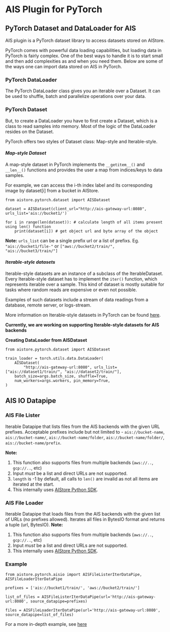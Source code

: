 # AIS Plugin for PyTorch

## PyTorch Dataset and DataLoader for AIS


AIS plugin is a PyTorch dataset library to access datasets stored on AIStore.

PyTorch comes with powerful data loading capabilities, but loading data in PyTorch is fairly complex. One of the best ways to handle it is to start small and then add complexities as and when you need them. Below are some of the ways one can import data stored on AIS in PyTorch.

### PyTorch DataLoader

The PyTorch DataLoader class gives you an iterable over a Dataset. It can be used to shuffle, batch and parallelize operations over your data.

### PyTorch Dataset

But, to create a DataLoader you have to first create a Dataset, which is a class to read samples into memory. Most of the logic of the DataLoader resides on the Dataset.

PyTorch offers two styles of Dataset class: Map-style and Iterable-style.

#### ***Map-style Dataset***

A map-style dataset in PyTorch implements the `__getitem__()` and `__len__()` functions and provides the user a map from indices/keys to data samples.

For example, we can access the i-th index label and its corresponding image by dataset[i] from a bucket in AIStore.

```
from aistore.pytorch.dataset import AISDataset

dataset = AISDataset(client_url="http://ais-gateway-url:8080", urls_list='ais://bucket1/')

for i in range(len(dataset)): # calculate length of all items present using len() function
    print(dataset[i]) # get object url and byte array of the object

```

**Note:** ```urls_list``` can be a single prefix url or a list of prefixs. Eg. ```"ais://bucket1/file-"``` or ```["aws://bucket2/train/", "ais://bucket3/train/"]```

#### ***Iterable-style datasets***

Iterable-style datasets are an instance of a subclass of the IterableDataset. Every Iterable-style dataset has to implement the `iter()` function, which represents iterable over a sample. This kind of dataset is mostly suitable for tasks where random reads are expensive or even not possible.

Examples of such datasets include a stream of data readings from a database, remote server, or logs-stream.

More information on Iterable-style datasets in PyTorch can be found [here](https://pytorch.org/data/main/torchdata.datapipes.iter.html).

**Currently, we are working on supporting Iterable-style datasets for AIS backends**

**Creating DataLoader from AISDataset**
```
from aistore.pytorch.dataset import AISDataset

train_loader = torch.utils.data.DataLoader(
    AISDataset(
        "http://ais-gateway-url:8080", urls_list=["ais://dataset1/train/", "ais://dataset2/train/"],
    batch_size=args.batch_size, shuffle=True,
    num_workers=args.workers, pin_memory=True,
)

```

## AIS IO Datapipe

### AIS File Lister

Iterable Datapipe that lists files from the AIS backends with the given URL  prefixes. Acceptable prefixes include but not limited to - `ais://bucket-name`, `ais://bucket-name/`, `ais://bucket-name/folder`, `ais://bucket-name/folder/`, `ais://bucket-name/prefix`.

**Note:**
1) This function also supports files from multiple backends (`aws://..`, `gcp://..`, etc)
2) Input *must* be a list and direct URLs are not supported.
3) `length` is -1 by default, all calls to `len()` are invalid as not all items are iterated at the start.
4) This internally uses [AIStore Python SDK](https://github.com/NVIDIA/aistore/tree/master/python).

### AIS File Loader

Iterable Datapipe that loads files from the AIS backends with the given list of URLs (no prefixes allowed). Iterates all files in BytesIO format and returns a tuple (url, BytesIO).
**Note:**
1) This function also supports files from multiple backends (`aws://..`, `gcp://..`, etc)
2) Input *must* be a list and direct URLs are not supported.
3) This internally uses [AIStore Python SDK](https://github.com/NVIDIA/aistore/blob/master/python/aistore/sdk).

### Example
```
from aistore.pytorch.aisio import AISFileListerIterDataPipe, AISFileLoaderIterDataPipe

prefixes = ['ais://bucket1/train/', 'aws://bucket2/train/']

list_of_files = AISFileListerIterDataPipe(url='http://ais-gateway-url:8080', source_datapipe=prefixes)

files = AISFileLoaderIterDataPipe(url='http://ais-gateway-url:8080', source_datapipe=list_of_files)
```

For a more in-depth example, see [here](https://github.com/NVIDIA/aistore/blob/master/python/examples/aisio_pytorch_example.ipynb)
